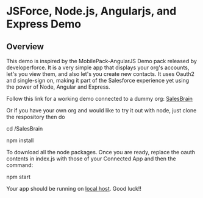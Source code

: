 # JSForce, Node.js, Angularjs, and Express Demo

## Overview
This demo is inspired by the MobilePack-AngularJS Demo pack released by developerforce. It is a very simple app that displays your org's accounts, let's you view them, and also let's you create new contacts. It uses Oauth2 and single-sign on, making it part of the Salesforce experience yet using the power of Node, Angular and Express. 

Follow this link for a working demo connected to a dummy org: <a href="https://salesbrain.herokuapp.com/">SalesBrain</a>

Or if you have your own org and would like to try it out with node, just clone the respository then do 
<p> cd <path to repository>/SalesBrain </p>
<p> npm install </p>

To download all the node packages. Once you are ready, replace the oauth contents in index.js with those of your Connected App and then the command:

<p> npm start </p>

Your app should be running on <a href="http://localhost:3000/">local host<a/>. Good luck!!
